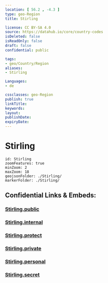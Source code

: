```yaml
---
location: [ 56.2 , -4.3 ] 
type: geo-Region
title: Stirling

license: CC BY-SA 4.0
source: https://datahub.io/core/country-codes
isDeleted: false
isReadOnly: false
draft: false
confidential: public

tags:
- geo/Country/Region
aliases:
- Stirling

Languages:
- de

cssclasses: geo-Region
publish: true
linkTitle: 
keywords: 
layout: 
publishDate: 
expiryDate: 
---
```


# Stirling

```leaflet
id: Stirling
zoomFeatures: true 
minZoom: 2 
maxZoom: 18
geojsonFolder: ./Stirling/
markerFolder: ./Stirling/
```


## Confidential Links & Embeds: 

### [Stirling.public](/_public/\Earth\Continent\Europe\Europe~North\UK\Scotland\counties~ScotlandStirling.public.md) 

### [Stirling.internal](/_internal/\Earth\Continent\Europe\Europe~North\UK\Scotland\counties~ScotlandStirling.internal.md) 

### [Stirling.protect](/_protect/\Earth\Continent\Europe\Europe~North\UK\Scotland\counties~ScotlandStirling.protect.md) 

### [Stirling.private](/_private/\Earth\Continent\Europe\Europe~North\UK\Scotland\counties~ScotlandStirling.private.md) 

### [Stirling.personal](/_personal/\Earth\Continent\Europe\Europe~North\UK\Scotland\counties~ScotlandStirling.personal.md) 

### [Stirling.secret](/_secret/\Earth\Continent\Europe\Europe~North\UK\Scotland\counties~ScotlandStirling.secret.md)

